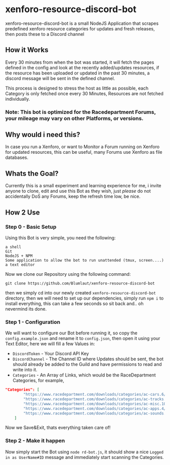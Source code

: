 # xenforo-resource-discord-bot

xenforo-resource-discord-bot is a small NodeJS Application that scrapes predefined xenforo resource categories for updates and fresh releases, then posts these to a Discord channel


## How it Works

Every 30 minutes from when the bot was started, it will fetch the pages defined in the config and look at the recently added/updates resources, if the resource has been uploaded or updated in the past 30 minutes, a discord message will be sent in the defined channel.

This process is designed to stress the host as little as possible, each Category is only fetched once every 30 Minutes, Resources are not fetched individually.

### Note: This bot is optimized for the Racedepartment Forums, your mileage may vary on other Platforms, or versions.

## Why would i need this?

In case you run a Xenforo, or want to Monitor a Forum running on Xenforo for updated resources, this can be useful, many Forums use Xenforo as file databases.

## Whats the Goal?

Currently this is a small experiment and learning experience for me, i invite anyone to clone, edit and use this Bot as they wish, just _please_ do not accidentally DoS any Forums, keep the refresh time low, be nice.

## How 2 Use

### Step 0 - Basic Setup

Using this Bot is very simple, you need the following:

```
a shell
Git
NodeJS + NPM
Some application to allow the bot to run unattended (tmux, screen....)
a text editor
```


Now we clone our Repository using the following command:

```
git clone https://github.com/Blumlaut/xenforo-resource-discord-bot
```

then we simply cd into our newly created `xenforo-resource-discord-bot` directory, then we will need to set up our dependencies, simply run `npm i` to install everything, this can take a few seconds so sit back and.. oh nevermind its done.

### Step 1 - Configuration

We will want to configure our Bot before running it, so copy the `config.example.json` and rename it to `config.json`, then open it using your Text Editor, here we will fill a few Values in:

- `DiscordToken` - Your Discord API Key
- `DiscordChannel` - The Channel ID where Updates should be sent, the bot should already be added to the Guild and have permissions to read and write into it.
- `Categories` - An Array of Links, which would be the RaceDepartment Categories, for example, 
```json
"Categories": [
        "https://www.racedepartment.com/downloads/categories/ac-cars.6/",
        "https://www.racedepartment.com/downloads/categories/ac-tracks.8/",
        "https://www.racedepartment.com/downloads/categories/ac-misc.10/",
        "https://www.racedepartment.com/downloads/categories/ac-apps.4/",
        "https://www.racedepartment.com/downloads/categories/ac-sounds.9/"
    ]
```


Now we Save&Exit, thats everything taken care of!


### Step 2 - Make it happen

Now simply start the Bot using `node rd-bot.js`, it should show a nice `Logged in as UserName#ID` message and immediately start scanning the Categories.
